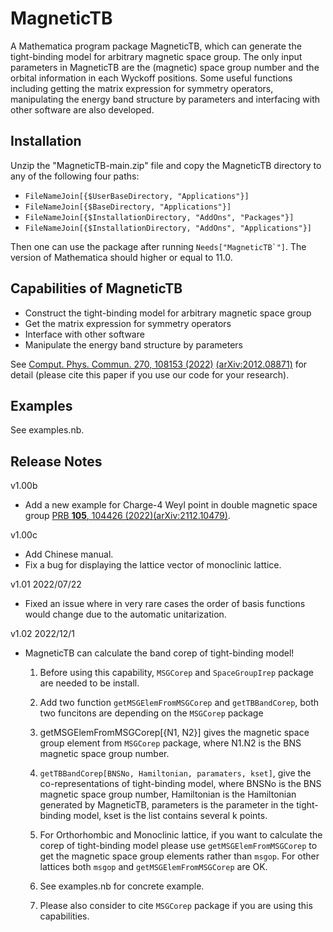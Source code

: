 # MagneticTB

A Mathematica program package MagneticTB, which can generate
the tight-binding model for arbitrary magnetic space group. The only
input parameters in MagneticTB are the (magnetic) space group number
and the orbital information in each Wyckoff positions. Some useful
functions including getting the matrix expression for symmetry operators,
manipulating the energy band structure by parameters and interfacing
with other software are also developed.

## Installation

 Unzip the "MagneticTB-main.zip" file and copy the MagneticTB directory to any of the following four paths:

* ```FileNameJoin[{$UserBaseDirectory, "Applications"}]```
* ```FileNameJoin[{$BaseDirectory, "Applications"}]```
* ```FileNameJoin[{$InstallationDirectory, "AddOns", "Packages"}]```
* ```FileNameJoin[{$InstallationDirectory, "AddOns", "Applications"}]```


Then one can use the package after running ```Needs["MagneticTB`"]```.
The version of Mathematica should higher or equal to 11.0.

## Capabilities of MagneticTB

* Construct the tight-binding model for arbitrary magnetic space group
* Get the matrix expression for symmetry operators
* Interface with other software
* Manipulate the energy band structure by parameters

See [Comput. Phys. Commun. 270, 108153 (2022)](https://www.sciencedirect.com/science/article/abs/pii/S0010465521002654) [(arXiv:2012.08871)](https://arxiv.org/abs/2105.09504) for detail (please cite this paper if you use our code for your research).

## Examples

See examples.nb.

## Release Notes

v1.00b

* Add a new example for Charge-4 Weyl point in double magnetic space group [PRB **105**, 104426 (2022)](https://journals.aps.org/prb/abstract/10.1103/PhysRevB.105.104426)[(arXiv:2112.10479)](https://arxiv.org/abs/2112.10479).

v1.00c
* Add Chinese manual.
* Fix a bug for displaying the lattice vector of monoclinic lattice.

v1.01 2022/07/22
* Fixed an issue where in very rare cases the order of basis functions would change due to the automatic unitarization.

v1.02 2022/12/1
* MagneticTB can calculate the band corep of tight-binding model!

   1. Before using this capability, ```MSGCorep``` and ```SpaceGroupIrep``` package are needed to be install.

   2. Add two function ```getMSGElemFromMSGCorep``` and ```getTBBandCorep```, both two funcitons are depending on the ```MSGCorep``` package

   3. getMSGElemFromMSGCorep[{N1, N2}] gives the magnetic space group element from ```MSGCorep``` package, where N1.N2 is the BNS magnetic space group number.

   4. ```getTBBandCorep[BNSNo, Hamiltonian, paramaters, kset]```, give the co-representations of tight-binding model, where BNSNo is the BNS magnetic space group number,  Hamiltonian is the Hamiltonian generated by MagneticTB, parameters is the parameter in the tight-binding model, kset is the list contains several k points.

   5. For Orthorhombic and Monoclinic lattice, if you want to calculate the corep of tight-binding model please use ```getMSGElemFromMSGCorep```  to get the magnetic space group elements rather than ```msgop```. For other lattices both ```msgop``` and ```getMSGElemFromMSGCorep``` are OK.

   6. See  examples.nb for concrete example.

   7. Please also consider to cite ```MSGCorep``` package if you are using this capabilities.


